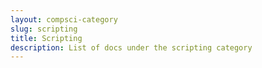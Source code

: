 ```yaml
---
layout: compsci-category
slug: scripting
title: Scripting 
description: List of docs under the scripting category
---
```

